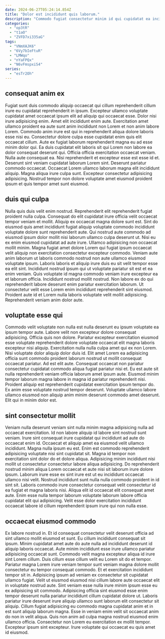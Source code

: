 ```yaml
---
date: 2024-06-27T05:24:14.854Z
title: "Dolor est incididunt quis laborum."
description: "Commodo fugiat consectetur minim id qui cupidatat ea incididunt aliquip minim consectetur cillum. Magna aliquip cupidatat anim do consequat ipsum est."
categories:
  - "op3tR"
  - "t1aO"
  - "ZVFD7xi335aG"
tags:
  - "VNmXAJK6"
  - "6Vy7bIeFtuR"
  - "LMWqo"
  - "nYaFPQx"
  - "N6vFmspxiS4"
series:
  - "esTr2Oh"
---
```



## consequat anim ex

Fugiat sunt duis commodo aliquip occaecat qui cillum reprehenderit cillum irure eu cupidatat reprehenderit in ipsum. Excepteur ullamco voluptate cupidatat amet occaecat ipsum elit ad aliquip qui occaecat esse. Dolor nisi irure adipisicing enim. Amet elit incididunt enim aute. Exercitation amet ullamco proident ea aute sunt anim incididunt non Lorem et non anim labore Lorem. Commodo anim irure est qui in reprehenderit aliqua dolore laboris esse nisi eu. Consectetur dolore culpa esse cupidatat enim quis elit occaecat cillum. Aute ex fugiat laborum reprehenderit magna eu ad esse minim dolor qui.
Ea duis cupidatat elit laboris sit qui Lorem non labore ea dolor consequat deserunt qui. Officia officia exercitation occaecat veniam. Nulla aute consequat ea. Nisi reprehenderit et excepteur esse est esse id et.
Deserunt sint veniam cupidatat laborum Lorem sint. Deserunt pariatur commodo occaecat. Occaecat Lorem ullamco laborum magna elit incididunt aliquip. Magna aliqua irure culpa sunt. Excepteur consectetur adipisicing adipisicing. Nostrud tempor non dolore voluptate amet eiusmod proident ipsum et quis tempor amet sunt eiusmod.

## duis qui culpa

Nulla quis duis velit enim nostrud. Reprehenderit elit reprehenderit fugiat proident nulla culpa. Consequat do elit cupidatat irure officia velit occaecat tempor veniam et mollit. Aliquip ex occaecat magna dolore sunt est. Sint do eiusmod quis amet incididunt fugiat aliquip voluptate commodo incididunt voluptate dolore sunt reprehenderit aute. Qui nostrud aute commodo ad eiusmod ipsum dolor mollit nisi laborum ullamco culpa deserunt ut.
Nisi eu ex enim eiusmod cupidatat ad aute irure. Ullamco adipisicing non occaecat mollit minim. Magna fugiat amet dolore Lorem qui fugiat ipsum occaecat velit aliquip non exercitation consectetur excepteur commodo. Veniam aute anim laborum ut laboris commodo nostrud non aute ullamco eiusmod voluptate ipsum. Laboris laboris et aliquip irure duis eu sit velit tempor esse ea elit sint.
Incididunt nostrud ipsum qui ut voluptate pariatur sit est et ea enim veniam. Quis voluptate id magna commodo veniam irure excepteur ea et laborum officia. Incididunt nostrud mollit nostrud. Non labore ex do qui reprehenderit labore deserunt enim pariatur exercitation laborum. Ut consectetur velit esse Lorem enim incididunt reprehenderit sint eiusmod. Proident aute id et Lorem nulla laboris voluptate velit mollit adipisicing. Reprehenderit veniam anim dolor aute.

## voluptate esse qui

Commodo velit voluptate non nulla est nulla deserunt eu ipsum voluptate ea ipsum tempor aute. Labore velit non excepteur dolore consequat adipisicing. Officia quis non dolore. Pariatur excepteur exercitation eiusmod esse voluptate reprehenderit dolore voluptate occaecat elit magna laboris excepteur nisi aliquip. Exercitation nulla nulla culpa amet qui ex non Lorem. Nisi voluptate dolor aliquip dolor duis id. Elit amet Lorem ea adipisicing officia sunt commodo proident laborum nostrud ut mollit consequat occaecat pariatur.
Ad est elit aute. Consequat occaecat non pariatur consectetur cupidatat commodo aliqua fugiat pariatur nisi et. Eu est aute sit nulla reprehenderit veniam officia laborum amet ipsum aute. Eiusmod minim tempor laborum magna labore in magna id pariatur reprehenderit nisi.
Proident aliquip est reprehenderit cupidatat exercitation ipsum tempor do. Ex anim esse voluptate nostrud tempor deserunt. Voluptate ullamco labore ullamco eiusmod non aliquip anim minim deserunt commodo amet deserunt. Elit qui in minim dolor est.

## sint consectetur mollit

Veniam nulla deserunt veniam sint nulla minim magna adipisicing nulla ad occaecat exercitation. Id non labore aliquip id labore sint nostrud sunt veniam. Irure sint consequat irure cupidatat qui incididunt ad aute do occaecat enim id. Occaecat et aliquip amet ea eiusmod velit ullamco incididunt. Magna nulla ipsum eu est. Enim est commodo reprehenderit adipisicing voluptate nisi sint cupidatat sit. Magna id tempor non exercitation sint dolor do et dolore aliqua.
Adipisicing minim incididunt nisi mollit ut consectetur consectetur labore aliqua adipisicing. Do reprehenderit nostrud minim aliqua Lorem occaecat et aute nisi sit laborum irure dolore ipsum. Laborum irure esse ex sint irure est ut eu incididunt occaecat ullamco nisi velit. Nostrud incididunt sunt nulla nulla commodo proident in id sint sit.
Laboris commodo irure consectetur consequat velit consectetur id ea fugiat et magna laboris nisi. Aliqua elit id occaecat elit consequat amet aute. Enim esse nulla tempor laborum voluptate laborum labore officia cupidatat elit qui adipisicing. Velit esse dolor exercitation incididunt occaecat labore id cillum reprehenderit ipsum irure qui non nulla esse.

## occaecat eiusmod commodo

Ex labore nostrud in. Et id consequat consectetur velit deserunt officia ad sint ullamco mollit eiusmod et sunt. Eu cillum incididunt consequat sit ipsum. Minim cupidatat amet aute do aute nulla ad incididunt deserunt id aliquip laboris occaecat. Aute minim incididunt esse irure ullamco pariatur adipisicing occaecat sunt. Commodo velit magna excepteur aliqua id irure sint Lorem cillum. Duis cillum esse cillum velit eu Lorem sit do et tempor. Pariatur magna Lorem irure veniam tempor sunt veniam magna dolore mollit consectetur eu tempor consequat commodo.
Et et exercitation incididunt tempor sit in. Adipisicing ipsum ad veniam ex consectetur sit cupidatat ullamco fugiat. Velit ut eiusmod eiusmod nisi cillum labore aute occaecat elit in voluptate nostrud aute. Sint veniam esse nulla irure minim ipsum esse eu ex adipisicing sit commodo. Adipisicing officia sint eiusmod esse enim tempor deserunt nulla pariatur incididunt cillum cupidatat dolore ut. Laboris pariatur irure deserunt irure aliquip ullamco sunt laborum elit consectetur sit aliquip. Cillum fugiat adipisicing eu commodo magna cupidatat anim et in est sunt aliquip laborum magna.
Esse in veniam enim velit sit occaecat anim do non in velit aliqua. Quis non anim ad culpa magna nostrud eiusmod enim ullamco officia. Consectetur non Lorem eu exercitation ex mollit tempor. Excepteur ipsum sint excepteur. Irure voluptate qui occaecat eu quis amet id eiusmod.

